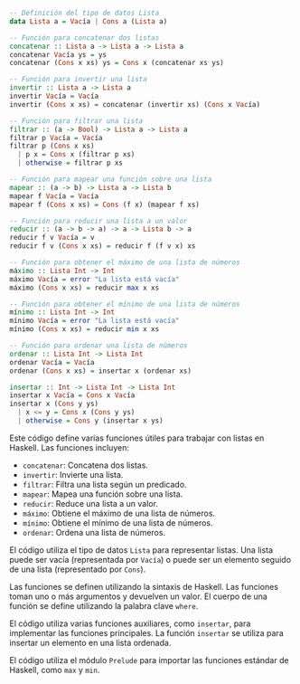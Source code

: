 ```haskell
-- Definición del tipo de datos Lista
data Lista a = Vacía | Cons a (Lista a)

-- Función para concatenar dos listas
concatenar :: Lista a -> Lista a -> Lista a
concatenar Vacía ys = ys
concatenar (Cons x xs) ys = Cons x (concatenar xs ys)

-- Función para invertir una lista
invertir :: Lista a -> Lista a
invertir Vacía = Vacía
invertir (Cons x xs) = concatenar (invertir xs) (Cons x Vacía)

-- Función para filtrar una lista
filtrar :: (a -> Bool) -> Lista a -> Lista a
filtrar p Vacía = Vacía
filtrar p (Cons x xs)
  | p x = Cons x (filtrar p xs)
  | otherwise = filtrar p xs

-- Función para mapear una función sobre una lista
mapear :: (a -> b) -> Lista a -> Lista b
mapear f Vacía = Vacía
mapear f (Cons x xs) = Cons (f x) (mapear f xs)

-- Función para reducir una lista a un valor
reducir :: (a -> b -> a) -> a -> Lista b -> a
reducir f v Vacía = v
reducir f v (Cons x xs) = reducir f (f v x) xs

-- Función para obtener el máximo de una lista de números
máximo :: Lista Int -> Int
máximo Vacía = error "La lista está vacía"
máximo (Cons x xs) = reducir max x xs

-- Función para obtener el mínimo de una lista de números
mínimo :: Lista Int -> Int
mínimo Vacía = error "La lista está vacía"
mínimo (Cons x xs) = reducir min x xs

-- Función para ordenar una lista de números
ordenar :: Lista Int -> Lista Int
ordenar Vacía = Vacía
ordenar (Cons x xs) = insertar x (ordenar xs)

insertar :: Int -> Lista Int -> Lista Int
insertar x Vacía = Cons x Vacía
insertar x (Cons y ys)
  | x <= y = Cons x (Cons y ys)
  | otherwise = Cons y (insertar x ys)
```

Este código define varias funciones útiles para trabajar con listas en Haskell. Las funciones incluyen:

* `concatenar`: Concatena dos listas.
* `invertir`: Invierte una lista.
* `filtrar`: Filtra una lista según un predicado.
* `mapear`: Mapea una función sobre una lista.
* `reducir`: Reduce una lista a un valor.
* `máximo`: Obtiene el máximo de una lista de números.
* `mínimo`: Obtiene el mínimo de una lista de números.
* `ordenar`: Ordena una lista de números.

El código utiliza el tipo de datos `Lista` para representar listas. Una lista puede ser vacía (representada por `Vacía`) o puede ser un elemento seguido de una lista (representado por `Cons`).

Las funciones se definen utilizando la sintaxis de Haskell. Las funciones toman uno o más argumentos y devuelven un valor. El cuerpo de una función se define utilizando la palabra clave `where`.

El código utiliza varias funciones auxiliares, como `insertar`, para implementar las funciones principales. La función `insertar` se utiliza para insertar un elemento en una lista ordenada.

El código utiliza el módulo `Prelude` para importar las funciones estándar de Haskell, como `max` y `min`.